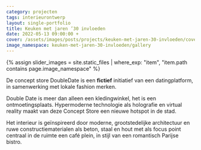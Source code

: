 ```yaml
---
category: projecten
tags: interieurontwerp
layout: single-portfolio
title: Keuken met jaren ’30 invloeden
date: 2022-05-13 09:00:00 +
cover: /assets/images/posts/projects/keuken-met-jaren-30-invloeden/cover.jpg
image_namespace: keuken-met-jaren-30-invloeden/gallery
---
```

{% assign slider_images = site.static_files | where_exp: "item", "item.path contains page.image_namespace" %}

De concept store DoubleDate is een __fictief__ initiatief van een datingplatform, in samenwerking met lokale fashion merken.

Double Date is meer dan alleen een kledingwinkel, het is een ontmoetingsplaats. Hypermoderne technologie als holografie en virtual reality maakt van deze Concept Store een nieuwe hotspot in de stad.

Het interieur is geïnspireerd door moderne, grootstedelijke architectuur en ruwe constructiematerialen als beton, staal en hout met als focus point centraal in de ruimte een café plein, in stijl van een romantisch Parijse bistro.
